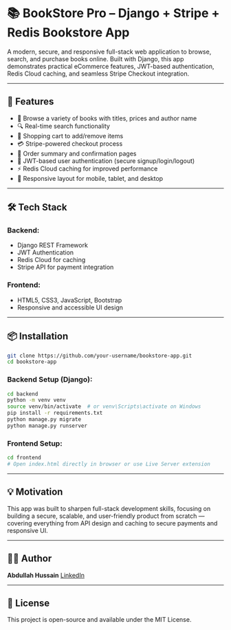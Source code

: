 # 📚 BookStore Pro – Django + Stripe + Redis Bookstore App

A modern, secure, and responsive full-stack web application to browse, search, and purchase books online. Built with Django, this app demonstrates practical eCommerce features, JWT-based authentication, Redis Cloud caching, and seamless Stripe Checkout integration.

---

## 🚀 Features

* 📖 Browse a variety of books with titles, prices and author name
* 🔍 Real-time search functionality
* 🛒 Shopping cart to add/remove items
* 💳 Stripe-powered checkout process
* 🧾 Order summary and confirmation pages
* 🔐 JWT-based user authentication (secure signup/login/logout)
* ⚡ Redis Cloud caching for improved performance
* 🎨 Responsive layout for mobile, tablet, and desktop

---

## 🛠 Tech Stack

### Backend:

* Django REST Framework
* JWT Authentication
* Redis Cloud for caching
* Stripe API for payment integration

### Frontend:

* HTML5, CSS3, JavaScript, Bootstrap
* Responsive and accessible UI design


---

## 📦 Installation

```bash
git clone https://github.com/your-username/bookstore-app.git
cd bookstore-app
```

### Backend Setup (Django):

```bash
cd backend
python -m venv venv
source venv/bin/activate  # or venv\Scripts\activate on Windows
pip install -r requirements.txt
python manage.py migrate
python manage.py runserver
```

### Frontend Setup:

```bash
cd frontend
# Open index.html directly in browser or use Live Server extension
```

---

## 💡 Motivation

This app was built to sharpen full-stack development skills, focusing on building a secure, scalable, and user-friendly product from scratch — covering everything from API design and caching to secure payments and responsive UI.

---

## 🙋‍♂️ Author

**Abdullah Hussain**
[LinkedIn](https://www.linkedin.com/in/abdullah-hussain-194796357/)

---

## 📜 License

This project is open-source and available under the MIT License.
